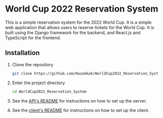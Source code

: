 # World Cup 2022 Reservation System

This is a simple reservation system for the 2022 World Cup. It is a simple web application that allows users to reserve tickets for the World Cup. It is built using the Django framework for the backend, and React.js and TypeScript for the frontend.

## Installation

1. Clone the repository

    ```bash
    git clone https://github.com/Hazemkak/WorldCup2022_Reservation_System.git
    ```

2. Enter the project directory

    ```bash
    cd WorldCup2022_Reservation_System
    ```

3. See the [API's README](server/README.md) for instructions on how to set up the server.

4. See the [client's README](client/README.md) for instructions on how to set up the client.
